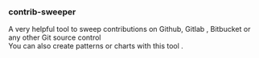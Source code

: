 ### contrib-sweeper
A very helpful tool to sweep contributions on Github, Gitlab , Bitbucket or any other Git source control   
You can also create patterns or charts with this tool .
